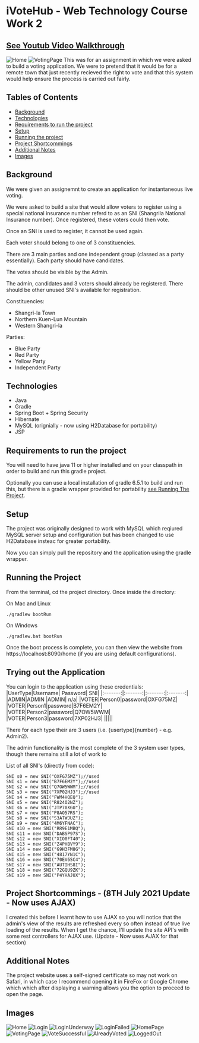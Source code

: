 # iVoteHub - Web Technology Course Work 2
## [See Youtub Video Walkthrough](https://youtu.be/CC4o43OOnWE)

![Home](./images/Home.png)
![VotingPage](./images/VotingPage.png)
This was for an assignment in which we were asked to build a voting application. We were to pretend that it would be for a remote town that just recently recieved the right to vote and that this system would help ensure the process is carried out fairly. 


## Tables of Contents
* [Background](#background)
* [Technologies](#technologies)
* [Requirements to run the project](#requirements-to-run-the-project)
* [Setup](#setup)
* [Running the project](#running-the-project)
* [Project Shortcommings](#shortcommings)
* [Additional Notes](#additional-notes)
* [Images](#images)

## Background
We were given an assignemnt to create an application for instantaneous live voting. 

We were asked to build a site that would allow voters to register using a special national insurance number referd to as an SNI (Shangrila National Insurance number). Once registered, these voters could then vote.

Once an SNI is used to register, it cannot be used again.

Each voter should belong to one of 3 constituencies.

There are 3 main parties and one independent group (classed as a party essentially). Each party should have candidates.

The votes should be visible by the Admin.

The admin, candidates and 3 voters should already be registered. There should be other unused SNI's available for registration.

Constituencies:
- Shangri-la Town
- Northern Kuen-Lun Mountain
- Western Shangri-la

Parties:
- Blue Party
- Red Party
- Yellow Party
- Independent Party


## Technologies
- Java 
- Gradle
- Spring Boot + Spring Security
- Hibernate
- MySQL (orignially - now using H2Database for portability)
- JSP

## Requirements to run the project
You will need to have java 11 or higher installed and on your classpath in order to build and run this gradle project.

Optionally you can use a local installation of gradle 6.5.1 to build and run this, but there is a gradle wrapper provided for portability [see Running The Project](#running-the-project).


## Setup
The project was originally designed to work with MySQL which reqiured MySQL server setup and configuration but has been changed to use H2Database insteac for greater portability. 

Now you can simply pull the repository and the application using the gradle wrapper.



## Running the Project
From the terminal, cd the project directory. Once inside the directory: 

On Mac and Linux
```
./gradlew bootRun
```

On Windows
```
./gradlew.bat bootRun
```

Once the boot process is complete, you can then view the website from https://localhost:8090/home (if you are using default configurations). 

## Trying out the Application

You can login to the application using these credentials:
|UserType|Username| Password| SNI|
|:-------:|:-------:|:-------:|:-------:|
|ADMIN|ADMIN |ADMIN| n/a|
|VOTER|Person0|password|OXFG75MZ|
|VOTER|Person1|password|B7F6EM2Y|
|VOTER|Person2|password|Q7OW5WWM|
|VOTER|Person3|password|7XP02HJ3|
|||||


There for each type their are 3 users (i.e. {usertype}{number} - e.g. Admin2). 

The admin functionality is the most complete of the 3 system user types, though there remains still a lot of work to 

List of all SNI's (directly from code):
```
SNI s0 = new SNI("OXFG75MZ");//used 
SNI s1 = new SNI("B7F6EM2Y");//used
SNI s2 = new SNI("Q7OW5WWM");//used
SNI s3 = new SNI("7XP02HJ3");//used
SNI s4 = new SNI("FWM4HQEQ");
SNI s5 = new SNI("R824O2NZ");
SNI s6 = new SNI("JTP70XGU");
SNI s7 = new SNI("P8AO57RS");
SNI s8 = new SNI("S3ATWJUZ");
SNI s9 = new SNI("4M6YFNAC");
SNI s10 = new SNI("RR9E1MBQ");
SNI s11 = new SNI("DABSP97S");
SNI s12 = new SNI("XIO0FT40");
SNI s13 = new SNI("Z4PHBVY9");
SNI s14 = new SNI("G9H3FM8G");
SNI s15 = new SNI("4817YN1C");
SNI s16 = new SNI("70EV6SC4");
SNI s17 = new SNI("AUTIHS8I");
SNI s18 = new SNI("72GQU9ZK");
SNI s19 = new SNI("P4YHAJUX");
```


## Project Shortcommings - (8TH July 2021 Update - Now uses AJAX)
I created this before I learnt how to use AJAX so you will notice that the admin's view of the results are refreshed every so often instead of true live loading of the results. When I get the chance, I'll update the site API's with some rest controllers for AJAX use.
(Update - Now uses AJAX for that section)

## Additional Notes
The project website uses a self-signed certificate so may not work on Safari, in which case I recommend opening it in FireFox or Google Chrome which which after displaying a warning allows you the option to proceed to open the page.

## Images
![Home](./images/Home.png)
![Login](./images/Login.png)
![LoginUnderway](./images/LoginUnderway.png)
![LoginFailed](./images/LoginFailed.png)
![HomePage](./images/HomePage.png)
![VotingPage](./images/VotingPage.png)
![VoteSuccessful](./images/VoteSuccessful.png)
![AlreadyVoted](./images/AlreadyVoted.png)
![LoggedOut](./images/LoggedOut.png)

